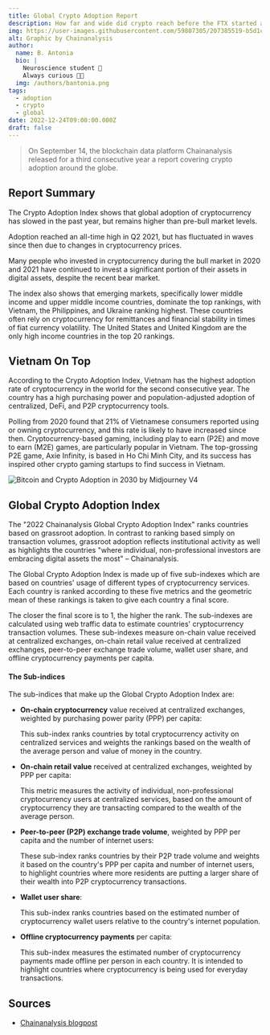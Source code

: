 ```yaml
---
title: Global Crypto Adoption Report
description: How far and wide did crypto reach before the FTX started an apocalypse!
img: https://user-images.githubusercontent.com/59807305/207385519-b5d1ce24-6bc5-4149-9d43-5357a1d0017c.jpeg
alt: Graphic by Chainanalysis
author:
  name: B. Antonia
  bio: |
    Neuroscience student 🧠
    Always curious 🤔💡
  img: /authors/bantonia.png
tags:
  - adoption
  - crypto
  - global
date: 2022-12-24T09:00:00.000Z
draft: false
---
```


> On September 14, the blockchain data platform Chainanalysis released for a third consecutive year a report covering
> crypto adoption around the globe.

## Report Summary

The Crypto Adoption Index shows that global adoption of cryptocurrency has slowed in the past year, but remains higher
than pre-bull market levels.

Adoption reached an all-time high in Q2 2021, but has fluctuated in waves since then due to changes in cryptocurrency
prices.

Many people who invested in cryptocurrency during the bull market in 2020 and 2021 have continued to invest a
significant portion of their assets in digital assets, despite the recent bear market.

The index also shows that emerging markets, specifically lower middle income and upper middle income countries, dominate
the top rankings, with Vietnam, the Philippines, and Ukraine ranking highest. These countries often rely on
cryptocurrency for remittances and financial stability in times of fiat currency volatility. The United States and
United Kingdom are the only high income countries in the top 20 rankings.

## Vietnam On Top

According to the Crypto Adoption Index, Vietnam has the highest adoption rate of cryptocurrency in the world for the
second consecutive year. The country has a high purchasing power and population-adjusted adoption of centralized, DeFi,
and P2P cryptocurrency tools.

Polling from 2020 found that 21% of Vietnamese consumers reported using or owning cryptocurrency, and this rate is
likely to have increased since then. Cryptocurrency-based gaming, including play to earn (P2E) and move to earn (M2E)
games, are particularly popular in Vietnam. The top-grossing P2E game, Axie Infinity, is based in Ho Chi Minh City, and
its success has inspired other crypto gaming startups to find success in Vietnam.

![Bitcoin and Crypto Adoption in 2030 by Midjourney V4](https://user-images.githubusercontent.com/59807305/209447942-2ca50c5e-1a08-4b7b-888b-4d4e4c32179c.png)

## Global Crypto Adoption Index

The "2022 Chainanalysis Global Crypto Adoption Index" ranks countries based on grassroot adoption. In contrast to
ranking based simply on transaction volumes, grassroot adoption reflects institutional activity as well as highlights
the countries "where individual, non-professional investors are embracing digital assets the most" – Chainanalysis.

The Global Crypto Adoption Index is made up of five sub-indexes which are based on countries' usage of different types
of cryptocurrency services. Each country is ranked according to these five metrics and the geometric mean of these
rankings is taken to give each country a final score.

The closer the final score is to 1, the higher the rank. The sub-indexes are calculated using web traffic data to
estimate countries' cryptocurrency transaction volumes. These sub-indexes measure on-chain value received at centralized
exchanges, on-chain retail value received at centralized exchanges, peer-to-peer exchange trade volume, wallet user
share, and offline cryptocurrency payments per capita.

#### The Sub-indices

The sub-indices that make up the Global Crypto Adoption Index are:

- **On-chain cryptocurrency** value received at centralized exchanges, weighted by purchasing power parity (PPP) per
  capita:

  This sub-index ranks countries by total cryptocurrency activity on centralized services and weights the rankings based
  on the wealth of the average person and value of money in the country.

- **On-chain retail value** received at centralized exchanges, weighted by PPP per capita:

  This metric measures the activity of individual, non-professional cryptocurrency users at centralized services,
  based on the amount of cryptocurrency they are transacting compared to the wealth of the average person.

- **Peer-to-peer (P2P) exchange trade volume**, weighted by PPP per capita and the number of internet users:

  These sub-index ranks countries by their P2P trade volume and weights it based on the country's PPP per capita and
  number of internet users, to highlight countries where more residents are putting a larger share of their wealth into
  P2P cryptocurrency transactions.

- **Wallet user share**:

  This sub-index ranks countries based on the estimated number of cryptocurrency wallet users relative to the country's
  internet population.

- **Offline cryptocurrency payments** per capita:

  This sub-index measures the estimated number of cryptocurrency payments made offline per person in each country.
  It is intended to highlight countries where cryptocurrency is being used for everyday transactions.

## Sources

- [Chainanalysis blogpost](https://blog.chainalysis.com/reports/2022-global-crypto-adoption-index/)
